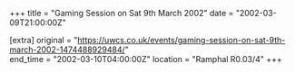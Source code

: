 +++
title = "Gaming Session on Sat 9th March 2002"
date = "2002-03-09T21:00:00Z"

[extra]
original = "https://uwcs.co.uk/events/gaming-session-on-sat-9th-march-2002-1474488929484/"    
end_time = "2002-03-10T04:00:00Z"
location = "Ramphal R0.03/4"
+++



